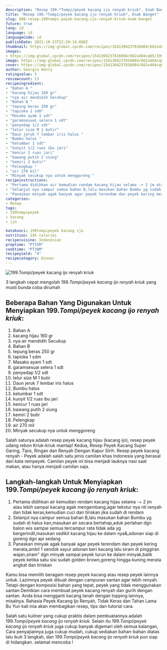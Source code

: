 ```yaml
---
description: "Resep 199.*Tompi/peyek kacang ijo renyah kriuk*, Enak Banget"
title: "Resep 199.*Tompi/peyek kacang ijo renyah kriuk*, Enak Banget"
slug: 808-resep-199tompi-peyek-kacang-ijo-renyah-kriuk-enak-banget
future: true
lang: id
language: id
languageCode: id
publishDate: 2021-10-23T22:29:14.668Z 
thumbnail: https://img-global.cpcdn.com/recipes/1541304237816084/682x484cq65/199tompipeyek-kacang-ijo-renyah-kriuk-foto-resep-utama.png
images:
- https://img-global.cpcdn.com/recipes/1541304237816084/682x484cq65/199tompipeyek-kacang-ijo-renyah-kriuk-foto-resep-utama.png
image: https://img-global.cpcdn.com/recipes/1541304237816084/682x484cq65/199tompipeyek-kacang-ijo-renyah-kriuk-foto-resep-utama.png
cover: https://img-global.cpcdn.com/recipes/1541304237816084/682x484cq65/199tompipeyek-kacang-ijo-renyah-kriuk-foto-resep-utama.png
author: Georgia Henry
ratingvalue: 5
reviewcount: 13
recipeingredient:
- "Bahan A "
- "kacang hijau 160 gr"
- "nya air mendidih Secukup"
- "Bahan B "
- "tepung beras 250 gr"
- "tapioka 1 sdm"
- "Masako ayam 1 sdt"
- "garamsesuai selera 1 sdt"
- "penyedap 1/2 sdt"
- "telur size M 1 butir"
- "Daun jeruk 7 lembar iris halus "
- "Bumbu halus "
- "ketumbar 1 sdt"
- "kunyit 1/2 ruas ibu jari"
- "kencur 1 ruas jari"
- "bawang putih 2 siung"
- "kemiri 2 butir"
- "Pelengkap "
- "air 270 mil"
- "Minyak secukup nya untuk menggoreng "
recipeinstructions:
- "Pertama didihkan air kemudian rendam kacang hijau selama -+ 2 jm atau lebih sampai kacang agak mengembang,agar tekstur nya nti renyah dan tidak keras,kemudian cuci dan tiriskan jika sudah di rendam"
- "Selanjut nya campur semua bahan B,lalu masukan bahan Bumbu yg sudah di halus kan,masukan air secara bertahap,aduk perlahan dgn balon wis sampai semua tercampur rata tidak ada yg bergerindil,masukan sedikit kacang hijau ke dalam nya&amp;,adonan siap di goreng dgn api sedang"
- "Panaskan minyak agak banyak agar peyek terendam dan peyek kering merata,ambil 1 sendok sayur adonan beri kacang lalu siram di pinggiran wajan,siram&#34; dgn minyak sampai peyek turun ke dalam minyak,balik peyek ketika satu sisi sudah golden brown,goreng hingga kuning merata angkat dan tiriskan"
categories:
- Resep
tags:
- 199tompipeyek
- kacang
- ijo

katakunci: 199tompipeyek kacang ijo 
nutrition: 245 calories
recipecuisine: Indonesian
preptime: "PT15M"
cooktime: "PT38M"
recipeyield: "4"
recipecategory: Dinner
---
```



![199.*Tompi/peyek kacang ijo renyah kriuk*](https://img-global.cpcdn.com/recipes/1541304237816084/682x484cq65/199tompipeyek-kacang-ijo-renyah-kriuk-foto-resep-utama.png)

3 langkah cepat mengolah  199.*Tompi/peyek kacang ijo renyah kriuk* yang musti bunda coba dirumah

<!--inarticleads1-->

## Beberapa Bahan Yang Digunakan Untuk Menyiapkan 199.*Tompi/peyek kacang ijo renyah kriuk*:

1. Bahan A 
1. kacang hijau 160 gr
1. nya air mendidih Secukup
1. Bahan B 
1. tepung beras 250 gr
1. tapioka 1 sdm
1. Masako ayam 1 sdt
1. garamsesuai selera 1 sdt
1. penyedap 1/2 sdt
1. telur size M 1 butir
1. Daun jeruk 7 lembar iris halus 
1. Bumbu halus 
1. ketumbar 1 sdt
1. kunyit 1/2 ruas ibu jari
1. kencur 1 ruas jari
1. bawang putih 2 siung
1. kemiri 2 butir
1. Pelengkap 
1. air 270 mil
1. Minyak secukup nya untuk menggoreng 

Salah satunya adalah resep peyek kacang hijau (kacang ijo), resep peyek udang rebon Kriuk-kriuk mantap! Kedua, Resep Peyek Kacang Super Garing, Tipis, Ringan dan Renyah Dengan Kapur Sirih. Resep peyek kacang renyah - Peyek adalah salah satu jenis camilan khas Indonesia yang berasal dari kata rempeyek. Camilan peyek ini bisa menjadi lauknya nasi saat makan, atau hanya menjadi camilan saja. 

<!--inarticleads2-->

## Langkah-langkah Untuk Menyiapkan 199.*Tompi/peyek kacang ijo renyah kriuk*:

1. Pertama didihkan air kemudian rendam kacang hijau selama -+ 2 jm atau lebih sampai kacang agak mengembang,agar tekstur nya nti renyah dan tidak keras,kemudian cuci dan tiriskan jika sudah di rendam
1. Selanjut nya campur semua bahan B,lalu masukan bahan Bumbu yg sudah di halus kan,masukan air secara bertahap,aduk perlahan dgn balon wis sampai semua tercampur rata tidak ada yg bergerindil,masukan sedikit kacang hijau ke dalam nya&amp;,adonan siap di goreng dgn api sedang
1. Panaskan minyak agak banyak agar peyek terendam dan peyek kering merata,ambil 1 sendok sayur adonan beri kacang lalu siram di pinggiran wajan,siram&#34; dgn minyak sampai peyek turun ke dalam minyak,balik peyek ketika satu sisi sudah golden brown,goreng hingga kuning merata angkat dan tiriskan


Kamu bisa memilih beragam resep peyek kacang atau resep peyek lainnya untuk. Lazimnya peyek dibuat dengan campuran santan agar lebih renyah. Tetapi dengan komposisi bahan yang tepat, peyek yang tidak menggunakan santan Demikian cara membuat peyek kacang renyah dan gurih dengan santan. Anda bisa mengganti kacang tanah dengan topping lainnya, misalnya. Rahasia Peyek Kacang Ijo Renyah, Tidak Keras dan Tahan Lama Bu Yun kali inia akan membagikan resep, tips dan tutorial cara. 

Salah satu kuliner yang cukup praktis dalam pembuatannya adalah  199.*Tompi/peyek kacang ijo renyah kriuk*. Selain itu  199.*Tompi/peyek kacang ijo renyah kriuk*  juga cukup banyak digemari oleh semua kalangan, Cara penyajiannya juga cukup mudah, cukup sediakan bahan-bahan diatas lalu ikuti 3 langkah, dan  199.*Tompi/peyek kacang ijo renyah kriuk*  pun siap di hidangkan. selamat mencoba !
